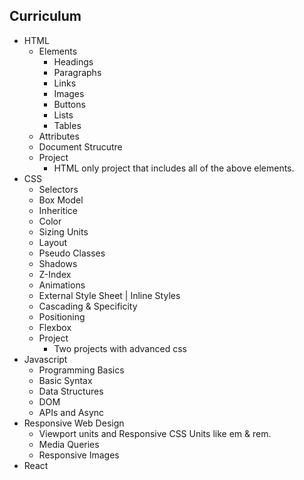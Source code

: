 ## Curriculum
- HTML
    - Elements
        - Headings
        - Paragraphs
        - Links
        - Images
        - Buttons
        - Lists
        - Tables
    - Attributes
    - Document Strucutre
    - Project
        - HTML only project that includes all of the above elements.
- CSS
    - Selectors
    - Box Model
    - Inheritice
    - Color
    - Sizing Units
    - Layout
    - Pseudo Classes
    - Shadows
    - Z-Index
    - Animations
    - External Style Sheet | Inline Styles
    - Cascading & Specificity
    - Positioning
    - Flexbox
    - Project
        - Two projects with advanced css 
- Javascript
    - Programming Basics
    - Basic Syntax
    - Data Structures
    - DOM
    - APIs and Async
- Responsive Web Design
    - Viewport units and Responsive CSS Units like em & rem.
    - Media Queries
    - Responsive Images
- React
